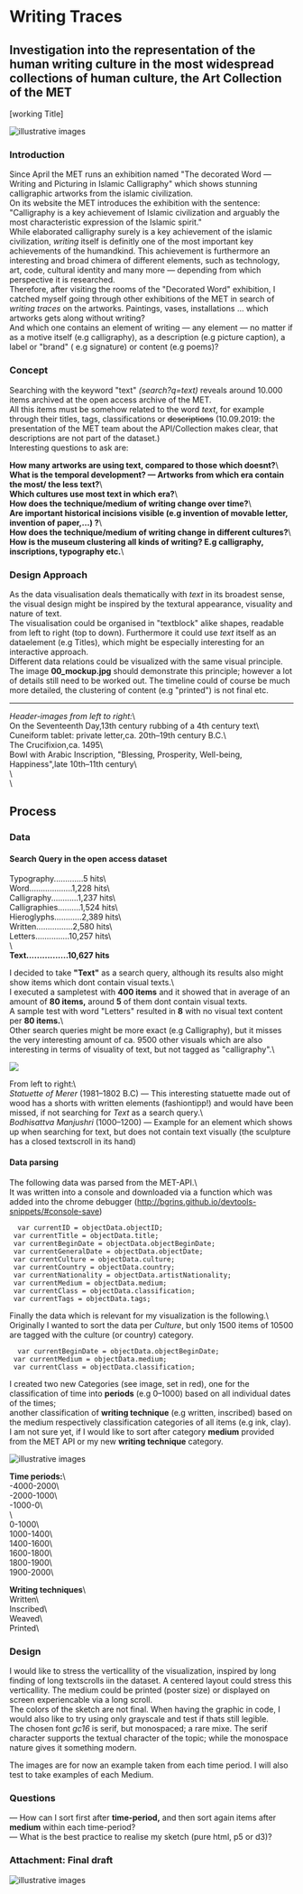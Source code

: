 # Writing Traces		
 ## Investigation into the representation of the human writing culture in the most widespread collections of human culture, the Art Collection of the MET		
 [working Title]		

  ![illustrative images](./01_illustrative_image_a.png)		

  ### Introduction		
 Since April the MET runs an exhibition named "The decorated Word — Writing and Picturing in Islamic Calligraphy" which shows stunning calligraphic artworks from the islamic civilization.       		
 On its website the MET introduces the exhibition with the sentence: "Calligraphy is a key achievement of Islamic civilization and arguably the most characteristic expression of the Islamic spirit." 		
 While elaborated calligraphy surely is a key achievement of the islamic civilization, _writing_ itself is definitly one of the most important key achievements of the humandkind. This achievement is furthermore an interesting and broad chimera of different elements, such as technology, art, code, cultural identity and many more — depending from which perspective it is researched.  		
 Therefore, after visiting the rooms of the "Decorated Word" exhibition, I catched myself going through other exhibitions of the MET in search of _writing traces_ on the artworks. Paintings, vases, installations … which artworks gets along without writing? 		
 And which one contains an element of writing — any element — no matter if as a motive itself (e.g calligraphy), as a description (e.g picture caption), a label or "brand" ( e.g signature) or content (e.g poems)? 		

  ### Concept		
 Searching with the keyword "text" _(search?q=text)_ reveals around 10.000 items archived at the open access archive of the MET. 		
 All this items must be somehow related to the word _text_, for example through their titles, tags, classifications or ~~descriptions~~ (10.09.2019: the presentation of the MET team about the API/Collection makes clear, that descriptions are not part of the dataset.)		
 Interesting questions to ask are:		

  **How many artworks are using text, compared to those which doesnt?**\		
 **What is the temporal development? — Artworks from which era contain the most/ the less text?**\		
 **Which cultures use most text in which era?**\		
 **How does the technique/medium of writing change over time?**\		
 **Are important historical incisions visible (e.g invention of movable letter, invention of paper,…) ?**\		
 **How does the technique/medium of writing change in different cultures?**\		
 **How is the museum clustering all kinds of writing? E.g calligraphy, inscriptions, typography etc.**\		

  ### Design Approach		
 As the data visualisation deals thematically with _text_ in its broadest sense, the visual design might be inspired by the textural appearance, visuality and nature of text. 		
 The visualisation could be organised in "textblock" alike shapes, readable from left to right (top to down). Furthermore it could use _text_ itself as an dataelement (e.g Titles), which might be especially interesting for an interactive approach.		
 Different data relations could be visualized with the same visual principle. The image **00_mockup.jpg** should demonstrate this  principle; however a lot of details still need to be worked out. The timeline could of course be much more detailed, the clustering of content (e.g "printed") is not final etc.		
 _____________________________		
 *Header-images from left to right:*\		
 On the Seventeenth Day,13th century rubbing of a 4th century text\		
 Cuneiform tablet: private letter,ca. 20th–19th century B.C.\		
 The Crucifixion,ca. 1495\		
 Bowl with Arabic Inscription, "Blessing, Prosperity, Well-being, Happiness",late 10th–11th century\		
 \		
 \		

  ## Process		

  ### Data		
 #### Search Query in the open access dataset		

  Typography.............5 hits\		
 Word...................1,228 hits\		
 Calligraphy............1,237 hits\		
 Calligraphies..........1,524 hits\		
 Hieroglyphs............2,389 hits\		
 Written................2,580 hits\		
 Letters...............10,257 hits\		
 \		
 **Text................10,627 hits**		

  I decided to take **"Text"** as a search query, although its results also might show items which dont contain visual texts.\		
 I executed a sampletest with **400 items** and it showed that in average of an amount of **80 items,** around **5** of them dont contain visual texts.		
 A sample test with word "Letters" resulted in **8** with no visual text content per **80 items.**\		
 Other search queries might be more exact (e.g Calligraphy), but it misses the very interesting amount of ca. 9500 other visuals which are also interesting in terms of visuality of text, but not tagged as "calligraphy".\		

  ![](./examples.gif)		

  From left to right:\		
 _Statuette of Merer_ (1981–1802 B.C) — This interesting statuette made out of wood has a shorts with written elements (fashiontipp!) and would have been missed, if not searching for _Text_ as a search query.\		
 _Bodhisattva Manjushri_ (1000–1200) — Example for an element which shows up when searching for text, but does not contain text visually (the sculpture has a closed textscroll in its hand)		

  #### Data parsing		

  The following data was parsed from the MET-API.\ 		
 It was written into a console and  downloaded via a function which was added into the chrome debugger (http://bgrins.github.io/devtools-snippets/#console-save)		

      var currentID = objectData.objectID;		
     var currentTitle = objectData.title;		
     var currentBeginDate = objectData.objectBeginDate;		
     var currentGeneralDate = objectData.objectDate;		
     var currentCulture = objectData.culture;		
     var currentCountry = objectData.country;		
     var currentNationality = objectData.artistNationality;		
     var currentMedium = objectData.medium;		
     var currentClass = objectData.classification;		
     var currentTags = objectData.tags;		

  Finally the data which is relevant for my visualization is the following.\ 		
 Originally I wanted to sort the data per *Culture*, but only 1500 items of 10500 are tagged with the culture (or country) category.		

      var currentBeginDate = objectData.objectBeginDate;		
     var currentMedium = objectData.medium;		
     var currentClass = objectData.classification;		

  I created two new Categories (see image, set in red), one for the classification of time into **periods** (e.g 0–1000) based on all individual dates of the times;		
 another classification of **writing technique** (e.g written, inscribed) based on the medium respectively classification categories of all items (e.g ink, clay).		
 I am not sure yet, if I would like to sort after category **medium** provided from the MET API or my new **writing technique** category.		

  ![illustrative images](./dataset.png)		

  **Time periods:**\		
 -4000-2000\		
 -2000-1000\		
 -1000-0\		
 \		
 0-1000\		
 1000-1400\		
 1400-1600\		
 1600-1800\		
 1800-1900\		
 1900-2000\		

  **Writing techniques**\		
 Written\		
 Inscribed\		
 Weaved\		
 Printed\		

  ### Design		
 I would like to stress the verticallity of the visualization, inspired by long finding of long textscrolls iin the dataset. A centered layout could stress this verticallity. The medium could be printed (poster size) or displayed on screen experiencable via a long scroll.		
 The colors of the sketch are not final. When having the graphic in code, I would also like to try using only grayscale and test if thats still legible.		
 The chosen font *gc16* is serif, but monospaced; a rare mixe. The serif character supports the textual character of the topic; while the monospace nature gives it something modern.		

  The images are for now an example taken from each time period. I will also test to take examples of each Medium.		

  ### Questions		

  — How can I sort first after **time-period,** and then sort again items after **medium** within each time-period?		
 — What is the best practice to realise my sketch (pure html, p5 or d3)?		

 
  ### Attachment: Final draft		
 ![illustrative images](./sketch_poster.jpg)